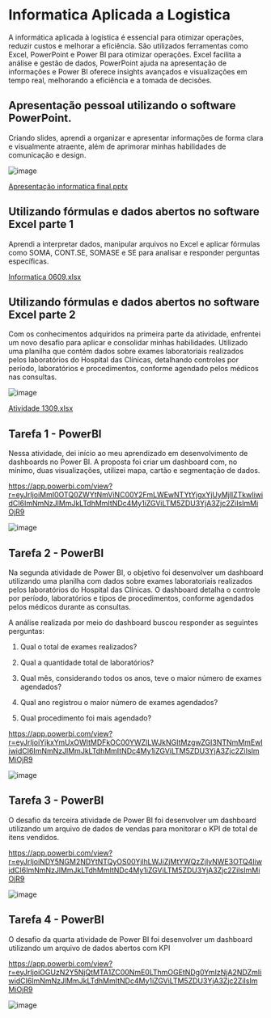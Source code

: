 # Informatica Aplicada a Logistica

A informática aplicada à logística é essencial para otimizar operações, reduzir custos e melhorar a eficiência. São utilizados ferramentas como Excel, PowerPoint e Power BI para otimizar operações. Excel facilita a análise e gestão de dados, PowerPoint ajuda na apresentação de informações e Power BI oferece insights avançados e visualizações em tempo real, melhorando a eficiência e a tomada de decisões.

## Apresentação pessoal utilizando o software PowerPoint.

Criando slides, aprendi a organizar e apresentar informações de forma clara e visualmente atraente, além de aprimorar minhas habilidades de comunicação e design.

![image](https://github.com/user-attachments/assets/70f43d93-a0a5-4e2c-a794-b9b5d6e70414)

[Apresentação informatica final.pptx](https://github.com/user-attachments/files/17007305/Apresentacao.informatica.final.pptx)

## Utilizando fórmulas e dados abertos no software Excel parte 1

Aprendi a interpretar dados, manipular arquivos no Excel e aplicar fórmulas como SOMA, CONT.SE, SOMASE e SE para analisar e responder perguntas específicas.

[Informatica 0609.xlsx](https://github.com/user-attachments/files/17007315/Informatica.0609.xlsx)

## Utilizando fórmulas e dados abertos no software Excel parte 2

Com os conhecimentos adquiridos na primeira parte da atividade, enfrentei um novo desafio para aplicar e consolidar minhas habilidades.
Utilizado uma planilha que contém dados sobre exames laboratoriais realizados pelos laboratórios do Hospital das Clínicas, detalhando controles por período, laboratórios e procedimentos, conforme agendado pelos médicos nas consultas.

![image](https://github.com/user-attachments/assets/e5bf7379-2d03-4e7d-b86c-2a35d3958b40)


[Atividade 1309.xlsx](https://github.com/user-attachments/files/17007343/Atividade.1309.xlsx)

## Tarefa 1 - PowerBI

Nessa atividade, dei início ao meu aprendizado em desenvolvimento de dashboards no Power BI. A proposta foi criar um dashboard com, no mínimo, duas visualizações, utilizei mapa, cartão e segmentação de dados.

https://app.powerbi.com/view?r=eyJrIjoiMmI0OTQ0ZWYtNmViNC00Y2FmLWEwNTYtYjgxYjUyMjllZTkwIiwidCI6ImNmNzJlMmJkLTdhMmItNDc4My1iZGViLTM5ZDU3YjA3Zjc2ZiIsImMiOjR9

![image](https://github.com/user-attachments/assets/e5f03712-64e4-4c00-a222-188577416baf)

## Tarefa 2 - PowerBI

Na segunda atividade de Power BI, o objetivo foi desenvolver um dashboard utilizando uma planilha com dados sobre exames laboratoriais realizados pelos laboratórios do Hospital das Clínicas. O dashboard detalha o controle por período, laboratórios e tipos de procedimentos, conforme agendados pelos médicos durante as consultas.

A análise realizada por meio do dashboard buscou responder as seguintes perguntas:

1. Qual o total de exames realizados?
2. Qual a quantidade total de laboratórios?
3. Qual mês, considerando todos os anos, teve o maior número de exames agendados?
4. Qual ano registrou o maior número de exames agendados?

5. Qual procedimento foi mais agendado?

https://app.powerbi.com/view?r=eyJrIjoiYjkxYmUxOWItMDFkOC00YWZlLWJkNGItMzgwZGI3NTNmMmEwIiwidCI6ImNmNzJlMmJkLTdhMmItNDc4My1iZGViLTM5ZDU3YjA3Zjc2ZiIsImMiOjR9

![image](https://github.com/user-attachments/assets/d9b5b161-f3a0-4a55-b202-48377690ac50)

## Tarefa 3 - PowerBI

O desafio da terceira atividade de Power BI foi desenvolver um dashboard utilizando um arquivo de dados de vendas para monitorar o KPI de total de itens vendidos.

https://app.powerbi.com/view?r=eyJrIjoiNDY5NGM2NDYtNTQyOS00YjlhLWJiZjMtYWQzZjIyNWE3OTQ4IiwidCI6ImNmNzJlMmJkLTdhMmItNDc4My1iZGViLTM5ZDU3YjA3Zjc2ZiIsImMiOjR9

![image](https://github.com/user-attachments/assets/04a8ac04-efdc-4214-ab61-8f03e87c6b8c)


## Tarefa 4 - PowerBI

O desafio da quarta atividade de Power BI foi desenvolver um dashboard utilizando um arquivo de dados abertos com KPI

https://app.powerbi.com/view?r=eyJrIjoiOGUzN2Y5NjQtMTA1ZC00NmE0LThmOGEtNDg0YmIzNjA2NDZmIiwidCI6ImNmNzJlMmJkLTdhMmItNDc4My1iZGViLTM5ZDU3YjA3Zjc2ZiIsImMiOjR9

![image](https://github.com/user-attachments/assets/84c19504-c141-459b-98cb-31f2bfb37af7)






